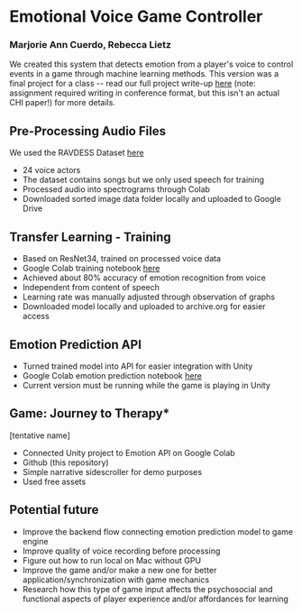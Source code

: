 # Emotional Voice Game Controller

### Marjorie Ann Cuerdo, Rebecca Lietz

We created this system that detects emotion from a player's voice to control events in a game through machine learning methods. This version was a final project for a class -- read our full project write-up [here](https://github.com/marjcuerdo/EmotionVoiceGame-TherapyJourney/blob/main/EmotionalVoiceGameController.ProjectWriteup.pdf) (note: assignment required writing in conference format, but this isn't an actual CHI paper!) for more details.

## Pre-Processing Audio Files

We used the RAVDESS Dataset [here](https://zenodo.org/record/1188976)
* 24 voice actors
* The dataset contains songs but we only used speech for training 
* Processed audio into spectrograms through Colab
* Downloaded sorted image data folder locally and uploaded to Google Drive

## Transfer Learning - Training

* Based on ResNet34, trained on processed voice data
* Google Colab training notebook [here](https://colab.research.google.com/drive/1EAiBsLM4tR_qleUBn7aUoPoQzQG82i9j)
* Achieved about 80% accuracy of emotion recognition from voice
* Independent from content of speech
* Learning rate was manually adjusted through observation of graphs
* Downloaded model locally and uploaded to archive.org for easier access

## Emotion Prediction API

* Turned trained model into API for easier integration with Unity
* Google Colab emotion prediction notebook [here](https://colab.research.google.com/drive/1MDd3MM1uU9i_jHZu__Y3eHh__pIcZo-x?authuser=1#scrollTo=cNxIt4eGPLxW)
* Current version must be running while the game is playing in Unity

## Game: Journey to Therapy* 
[tentative name]

* Connected Unity project to Emotion API on Google Colab
* Github (this repository)
* Simple narrative sidescroller for demo purposes
* Used free assets 

## Potential future

* Improve the backend flow connecting emotion prediction model to game engine 
* Improve quality of voice recording before processing
* Figure out how to run local on Mac without GPU
* Improve the game and/or make a new one for better application/synchronization with game mechanics
* Research how this type of game input affects the psychosocial and functional aspects of player experience and/or affordances for learning
